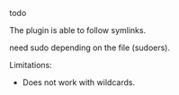 todo

The plugin is able to follow symlinks.

need sudo depending on the file (sudoers).


Limitations:
* Does not work with wildcards.
